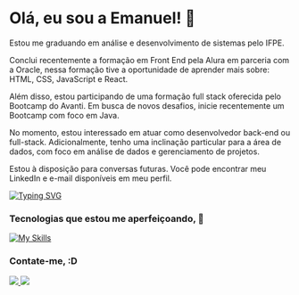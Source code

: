 
# Olá, eu sou a Emanuel! 👋

Estou me graduando em análise e desenvolvimento de sistemas pelo IFPE.

Conclui recentemente a formação em Front End pela Alura em parceria com a Oracle, nessa formação tive a oportunidade de aprender mais sobre: HTML, CSS, JavaScript e React.

Além disso, estou participando de uma formação full stack oferecida pelo Bootcamp do Avanti. Em busca de novos desafios, inicie recentemente um Bootcamp com foco em Java.

No momento, estou interessado em atuar como desenvolvedor back-end ou full-stack. Adicionalmente, tenho uma inclinação particular para a área de dados, com foco em análise de dados e gerenciamento de projetos.

Estou à disposição para conversas futuras. Você pode encontrar meu LinkedIn e e-mail disponíveis em meu perfil.

[![Typing SVG](https://readme-typing-svg.demolab.com/?lines=Html;Css;React;JavaScript;Python;SQL;Java)](https://git.io/typing-svg)

### Tecnologias que estou me aperfeiçoando, 🚀

[![My Skills](https://skillicons.dev/icons?i=html,css,js,ts,react,nodejs,py,mysql,java)](https://skillicons.dev)

### Contate-me, :D
<p>
  <a href="https://www.linkedin.com/in/emanuel-pereira-cruz/">
    <img src="https://skillicons.dev/icons?i=linkedin" />
  </a>
  <a href="mailto:emanuelpereiracruz23@gmail.com">
    <img src="https://skillicons.dev/icons?i=gmail" />
  </a>
</p>
  
